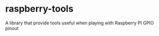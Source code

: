 raspberry-tools
===============

A library that provide tools useful when playing with Raspberry PI GPIO pinout
